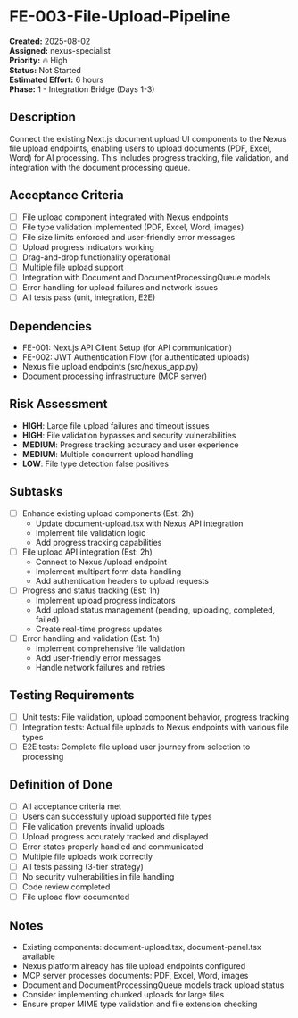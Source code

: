 # FE-003-File-Upload-Pipeline

**Created:** 2025-08-02  
**Assigned:** nexus-specialist  
**Priority:** 🔥 High  
**Status:** Not Started  
**Estimated Effort:** 6 hours  
**Phase:** 1 - Integration Bridge (Days 1-3)

## Description

Connect the existing Next.js document upload UI components to the Nexus file upload endpoints, enabling users to upload documents (PDF, Excel, Word) for AI processing. This includes progress tracking, file validation, and integration with the document processing queue.

## Acceptance Criteria

- [ ] File upload component integrated with Nexus endpoints
- [ ] File type validation implemented (PDF, Excel, Word, images)
- [ ] File size limits enforced and user-friendly error messages
- [ ] Upload progress indicators working
- [ ] Drag-and-drop functionality operational
- [ ] Multiple file upload support
- [ ] Integration with Document and DocumentProcessingQueue models
- [ ] Error handling for upload failures and network issues
- [ ] All tests pass (unit, integration, E2E)

## Dependencies

- FE-001: Next.js API Client Setup (for API communication)
- FE-002: JWT Authentication Flow (for authenticated uploads)
- Nexus file upload endpoints (src/nexus_app.py)
- Document processing infrastructure (MCP server)

## Risk Assessment

- **HIGH**: Large file upload failures and timeout issues
- **HIGH**: File validation bypasses and security vulnerabilities
- **MEDIUM**: Progress tracking accuracy and user experience
- **MEDIUM**: Multiple concurrent upload handling
- **LOW**: File type detection false positives

## Subtasks

- [ ] Enhance existing upload components (Est: 2h)
  - Update document-upload.tsx with Nexus API integration
  - Implement file validation logic
  - Add progress tracking capabilities
- [ ] File upload API integration (Est: 2h)
  - Connect to Nexus /upload endpoint
  - Implement multipart form data handling
  - Add authentication headers to upload requests
- [ ] Progress and status tracking (Est: 1h)
  - Implement upload progress indicators
  - Add upload status management (pending, uploading, completed, failed)
  - Create real-time progress updates
- [ ] Error handling and validation (Est: 1h)
  - Implement comprehensive file validation
  - Add user-friendly error messages
  - Handle network failures and retries

## Testing Requirements

- [ ] Unit tests: File validation, upload component behavior, progress tracking
- [ ] Integration tests: Actual file uploads to Nexus endpoints with various file types
- [ ] E2E tests: Complete file upload user journey from selection to processing

## Definition of Done

- [ ] All acceptance criteria met
- [ ] Users can successfully upload supported file types
- [ ] File validation prevents invalid uploads
- [ ] Upload progress accurately tracked and displayed
- [ ] Error states properly handled and communicated
- [ ] Multiple file uploads work correctly
- [ ] All tests passing (3-tier strategy)
- [ ] No security vulnerabilities in file handling
- [ ] Code review completed
- [ ] File upload flow documented

## Notes

- Existing components: document-upload.tsx, document-panel.tsx available
- Nexus platform already has file upload endpoints configured
- MCP server processes documents: PDF, Excel, Word, images
- Document and DocumentProcessingQueue models track upload status
- Consider implementing chunked uploads for large files
- Ensure proper MIME type validation and file extension checking